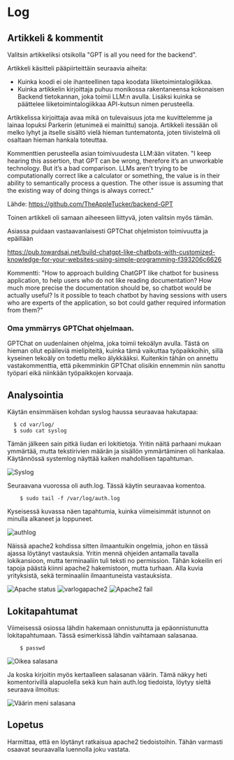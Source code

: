 # Log

## Artikkeli & kommentit

Valitsin artikkeliksi otsikolla "GPT is all you need for the backend". 

Artikkeli käsitteli pääpiirteittäin seuraavia aiheita:

- Kuinka koodi ei ole ihanteellinen tapa koodata liiketoimintalogiikkaa. 
- Kuinka artikkelin kirjoittaja puhuu monikossa rakentaneensa kokonaisen Backend tietokannan, joka toimii LLM:n avulla. Lisäksi kuinka se päättelee liiketoimintalogiikkaa API-kutsun nimen perusteella.

Artikkelissa kirjoittaja avaa mikä on tulevaisuus jota me kuvittelemme ja lainaa lopuksi Parkerin (etunimeä ei mainittu) sanoja. 
Artikkeli itessään oli melko lyhyt ja itselle sisältö vielä hieman tuntematonta, joten tiivistelmä oli osaltaan hieman hankala toteuttaa. 


Kommenttien perusteella asian toimivuudesta LLM:ään viitaten. 
"I keep hearing this assertion, that GPT can be wrong, therefore it’s an unworkable technology. But it’s a bad comparison. LLMs aren’t trying to be computationally correct like a calculator or something, the value is in their ability to semantically process a question. The other issue is assuming that the existing way of doing things is always correct."

Lähde: https://github.com/TheAppleTucker/backend-GPT

Toinen artikkeli oli samaan aiheeseen liittyvä, joten valitsin myös tämän. 

Asiassa puidaan vastaavanlaisesti GPTChat ohjelmiston toimivuutta ja epäillään

https://pub.towardsai.net/build-chatgpt-like-chatbots-with-customized-knowledge-for-your-websites-using-simple-programming-f393206c6626

Kommentti: 
"How to approach building ChatGPT like chatbot for business application, to help users who do not like reading documentation? How much more precise the documentation should be, so chatbot would be actually useful? Is it possible to teach chatbot by having sessions with users who are experts of the application, so bot could gather required information from them?"

### Oma ymmärrys GPTChat ohjelmaan. 

GPTChat on uudenlainen ohjelma, joka toimii tekoälyn avulla. Tästä on hieman ollut epäileviä mielipiteitä, kuinka tämä vaikuttaa työpaikkoihin, sillä kyseinen tekoäly on todettu melko älykkääksi. Kuitenkin tähän on annettu vastakommenttia, että pikemminkin GPTChat olisikin ennemmin niin sanottu työpari eikä niinkään työpaikkojen korvaaja. 

## Analysointia

Käytän ensimmäisen kohdan syslog haussa seuraavaa hakutapaa:

      $ cd var/log/
      $ sudo cat syslog
      
Tämän jälkeen sain pitkä liudan eri lokitietoja. Yritin näitä parhaani mukaan ymmärtää, mutta tekstirivien määrän ja sisällön ymmärtäminen oli hankalaa.
Käytännössä systemlog näyttää kaiken mahdollisen tapahtuman.

![Syslog](https://user-images.githubusercontent.com/100162043/215350280-aa289f8a-9448-4b43-a8af-5e6f4748efc0.jpg)


Seuraavana vuorossa oli auth.log. Tässä käytin seuraavaa komentoa.

        $ sudo tail -f /var/log/auth.log
        
Kyseisessä kuvassa näen tapahtumia, kuinka viimeisimmät istunnot on minulla alkaneet ja loppuneet. 

![authlog](https://user-images.githubusercontent.com/100162043/215350427-4b8dbb19-4b02-41bd-9f35-b3dcbacb3cfa.jpg)



Näissä apache2 kohdissa sitten ilmaantuikin ongelmia, johon en tässä ajassa löytänyt vastauksia. Yritin mennä ohjeiden antamalla tavalla lokikansioon, mutta terminaaliin tuli teksti no permission. Tähän kokeilin eri tapoja päästä kiinni apache2 hakemistoon, mutta turhaan. Alla kuvia yrityksistä, sekä terminaaliin ilmaantuneista vastauksista. 

![Apache status](https://user-images.githubusercontent.com/100162043/215350295-7b20fa76-b4de-4879-a174-0931a5069dd1.jpg)
![varlogapache2](https://user-images.githubusercontent.com/100162043/215350454-8fab9771-6fef-4e78-b2b9-00a19c14c6c0.jpg)
![Apache2 fail](https://user-images.githubusercontent.com/100162043/215447693-3f09e122-162e-414b-86c7-2c69cb77e4d4.jpg)


## Lokitapahtumat

Viimeisessä osiossa lähdin hakemaan onnistunutta ja epäonnistunutta lokitapahtumaan. Tässä esimerkissä lähdin vaihtamaan salasanaa. 

        $ passwd
        
![Oikea salasana](https://user-images.githubusercontent.com/100162043/215350381-0a28e5cc-c3db-4e6a-8227-588c0350b1de.jpg)


Ja koska kirjoitin myös kertaalleen salasanan väärin. Tämä näkyy heti komentorivillä alapuolella sekä kun hain auth.log tiedoista, löytyy sieltä seuraava ilmoitus:

![Väärin meni salasana](https://user-images.githubusercontent.com/100162043/215350390-6ef3ee89-d63c-4985-aa07-c447b3042108.jpg)


## Lopetus

Harmittaa, että en löytänyt ratkaisua apache2 tiedoistoihin. Tähän varmasti osaavat seuraavalla luennolla joku vastata. 
